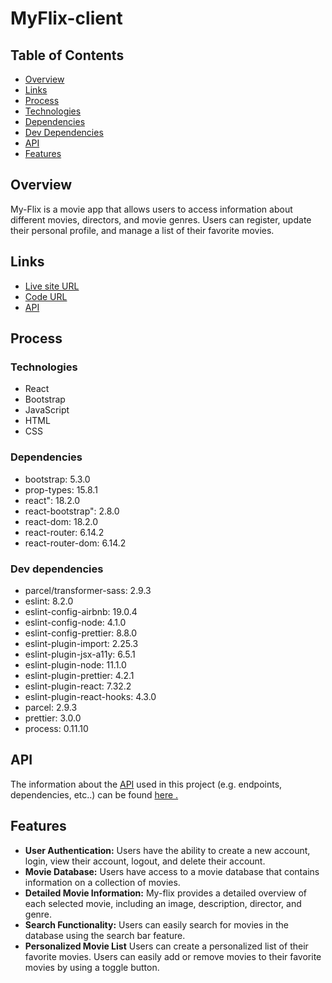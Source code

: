 # MyFlix-client

## Table of Contents

- [Overview](#overview)
- [Links](#links)
- [Process](#process)
 - [Technologies](#technologies)
 - [Dependencies](#dependencies)
 - [Dev Dependencies](#dev-dependencies)
 - [API](#api)
- [Features](#features)

## Overview

My-Flix is a movie app that allows users to access information about different movies, directors, and movie genres. Users can register, update their personal profile, and manage a list of their favorite movies.




## Links

- [Live site URL](https://moviewatcher-app.netlify.app/)
- [Code URL](https://github.com/WMSANDERS85/myflix-client)
- [API](https://github.com/WMSANDERS85/movie_api)

## Process

### Technologies

- React
- Bootstrap
- JavaScript
- HTML
- CSS

### Dependencies

- bootstrap: 5.3.0
- prop-types: 15.8.1
- react": 18.2.0
- react-bootstrap": 2.8.0
- react-dom: 18.2.0
- react-router: 6.14.2
- react-router-dom: 6.14.2

### Dev dependencies

- parcel/transformer-sass: 2.9.3
- eslint: 8.2.0
- eslint-config-airbnb: 19.0.4
- eslint-config-node: 4.1.0
- eslint-config-prettier: 8.8.0
- eslint-plugin-import: 2.25.3
- eslint-plugin-jsx-a11y: 6.5.1
- eslint-plugin-node: 11.1.0
- eslint-plugin-prettier: 4.2.1
- eslint-plugin-react: 7.32.2
- eslint-plugin-react-hooks: 4.3.0
- parcel: 2.9.3
- prettier: 3.0.0
- process: 0.11.10
## API 

The information about the [API](https://github.com/WMSANDERS85/movie_api) used in this project (e.g. endpoints, dependencies, etc..) can be found [here .](https://github.com/WMSANDERS85/movie_api)

## Features

- **User Authentication:** Users have the ability to create a new account, login, view their account, logout, and delete their account.
- **Movie Database:** Users have access to a movie database that contains information on a collection of movies.
- **Detailed Movie Information:** My-flix provides a detailed overview of each selected movie, including an image, description, director, and genre.
- **Search Functionality:** Users can easily search for movies in the database using the search bar feature.
- **Personalized Movie List** Users can create a personalized list of their favorite movies. Users can easily add or remove movies to their favorite movies by using a toggle button.


